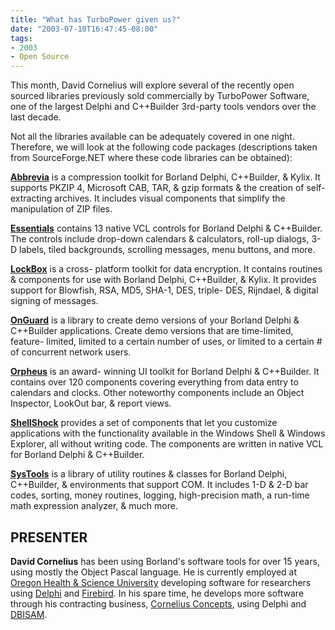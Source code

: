 ```yaml
---
title: "What has TurboPower given us?"
date: "2003-07-10T16:47:45-08:00"
tags:
- 2003
- Open Source
---
```


This month, David Cornelius will explore several of the recently open sourced libraries previously sold commercially by TurboPower Software, one of the largest Delphi and C++Builder 3rd-party tools vendors over the last decade.

Not all the libraries available can be adequately covered in one night. Therefore, we will look at the following code packages (descriptions taken from SourceForge.NET where these code libraries can be obtained):

**[Abbrevia](http://sourceforge.net/projects/tpabbrevia)** is a compression toolkit for Borland Delphi, C++Builder, & Kylix. It supports PKZIP 4, Microsoft CAB, TAR, & gzip formats & the creation of self-extracting archives. It includes visual components that simplify the manipulation of ZIP files.

**[Essentials](http://sourceforge.net/projects/tpessence)** contains 13 native VCL controls for Borland Delphi & C++Builder. The controls include drop-down calendars & calculators, roll-up dialogs, 3-D labels, tiled backgrounds, scrolling messages, menu buttons, and more.

**[LockBox](http://sourceforge.net/projects/tplockbox)** is a cross- platform toolkit for data encryption. It contains routines & components for use with Borland Delphi, C++Builder, & Kylix. It provides support for Blowfish, RSA, MD5, SHA-1, DES, triple- DES, Rijndael, & digital signing of messages.

**[OnGuard](http://sourceforge.net/projects/tponguard)** is a library to create demo versions of your Borland Delphi & C++Builder applications. Create demo versions that are time-limited, feature- limited, limited to a certain number of uses, or limited to a certain # of concurrent network users.

**[Orpheus](http://sourceforge.net/projects/tporpheus)** is an award- winning UI toolkit for Borland Delphi & C++Builder. It contains over 120 components covering everything from data entry to calendars and clocks. Other noteworthy components include an Object Inspector, LookOut bar, & report views.

**[ShellShock](http://sourceforge.net/projects/tpshellshock)** provides a set of components that let you customize applications with the functionality available in the Windows Shell & Windows Explorer, all without writing code. The components are written in native VCL for Borland Delphi & C++Builder.

**[SysTools](http://sourceforge.net/projects/tpsystools)** is a library of utility routines & classes for Borland Delphi, C++Builder, & environments that support COM. It includes 1-D & 2-D bar codes, sorting, money routines, logging, high-precision math, a run-time math expression analyzer, & much more.

## PRESENTER ##

**David Cornelius** has been using Borland's software tools for over 15 years, using mostly the Object Pascal language. He is currently employed at [Oregon Health & Science University](http://gcrc.ohsu.edu/) developing software for researchers using [Delphi](http://www.borland.com/delphi) and [Firebird](http://www.firebirdsql.org/).  In his spare time, he develops more software through his contracting business, [Cornelius Concepts](http://corneliusconcepts.com), using Delphi and [DBISAM](http://www.elevatesoft.com/prodinfo.htm).
